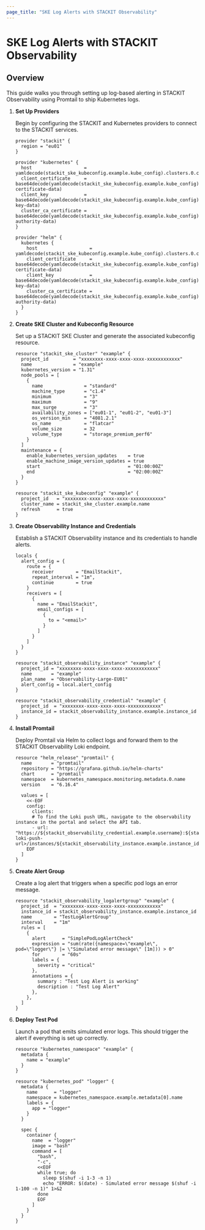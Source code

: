 ```yaml
---
page_title: "SKE Log Alerts with STACKIT Observability"
---
```

# SKE Log Alerts with STACKIT Observability

## Overview

This guide walks you through setting up log-based alerting in STACKIT Observability using Promtail to ship Kubernetes logs.

1. **Set Up Providers**

   Begin by configuring the STACKIT and Kubernetes providers to connect to the STACKIT services.

   ```hcl
   provider "stackit" {
     region = "eu01"
   }

   provider "kubernetes" {
     host                   = yamldecode(stackit_ske_kubeconfig.example.kube_config).clusters.0.cluster.server
     client_certificate     = base64decode(yamldecode(stackit_ske_kubeconfig.example.kube_config).users.0.user.client-certificate-data)
     client_key             = base64decode(yamldecode(stackit_ske_kubeconfig.example.kube_config).users.0.user.client-key-data)
     cluster_ca_certificate = base64decode(yamldecode(stackit_ske_kubeconfig.example.kube_config).clusters.0.cluster.certificate-authority-data)
   }

   provider "helm" {
     kubernetes {
       host                   = yamldecode(stackit_ske_kubeconfig.example.kube_config).clusters.0.cluster.server
       client_certificate     = base64decode(yamldecode(stackit_ske_kubeconfig.example.kube_config).users.0.user.client-certificate-data)
       client_key             = base64decode(yamldecode(stackit_ske_kubeconfig.example.kube_config).users.0.user.client-key-data)
       cluster_ca_certificate = base64decode(yamldecode(stackit_ske_kubeconfig.example.kube_config).clusters.0.cluster.certificate-authority-data)
     }
   }
   ```

2. **Create SKE Cluster and Kubeconfig Resource**

   Set up a STACKIT SKE Cluster and generate the associated kubeconfig resource.

   ```hcl
   resource "stackit_ske_cluster" "example" {
     project_id         = "xxxxxxxx-xxxx-xxxx-xxxx-xxxxxxxxxxxx"
     name               = "example"
     kubernetes_version = "1.31"
     node_pools = [
       {
         name               = "standard"
         machine_type       = "c1.4"
         minimum            = "3"
         maximum            = "9"
         max_surge          = "3"
         availability_zones = ["eu01-1", "eu01-2", "eu01-3"]
         os_version_min     = "4081.2.1"
         os_name            = "flatcar"
         volume_size        = 32
         volume_type        = "storage_premium_perf6"
       }
     ]
     maintenance = {
       enable_kubernetes_version_updates    = true
       enable_machine_image_version_updates = true
       start                                = "01:00:00Z"
       end                                  = "02:00:00Z"
     }
   }

   resource "stackit_ske_kubeconfig" "example" {
     project_id   = "xxxxxxxx-xxxx-xxxx-xxxx-xxxxxxxxxxxx"
     cluster_name = stackit_ske_cluster.example.name
     refresh      = true
   }
   ```

3. **Create Observability Instance and Credentials**

   Establish a STACKIT Observability instance and its credentials to handle alerts.

   ```hcl
   locals {
     alert_config = {
       route = {
         receiver        = "EmailStackit",
         repeat_interval = "1m",
         continue        = true
       }
       receivers = [
         {
           name = "EmailStackit",
           email_configs = [
             {
               to = "<email>"
             }
           ]
         }
       ]
     }
   }

   resource "stackit_observability_instance" "example" {
     project_id = "xxxxxxxx-xxxx-xxxx-xxxx-xxxxxxxxxxxx"
     name       = "example"
     plan_name  = "Observability-Large-EU01"
     alert_config = local.alert_config
   }

   resource "stackit_observability_credential" "example" {
     project_id  = "xxxxxxxx-xxxx-xxxx-xxxx-xxxxxxxxxxxx"
     instance_id = stackit_observability_instance.example.instance_id
   }
   ```

4. **Install Promtail**

   Deploy Promtail via Helm to collect logs and forward them to the STACKIT Observability Loki endpoint.

   ```hcl
   resource "helm_release" "promtail" {
     name       = "promtail"
     repository = "https://grafana.github.io/helm-charts"
     chart      = "promtail"
     namespace  = kubernetes_namespace.monitoring.metadata.0.name
     version    = "6.16.4"

     values = [
       <<-EOF
       config:
         clients:
         # To find the Loki push URL, navigate to the observability instance in the portal and select the API tab.
         - url: "https://${stackit_observability_credential.example.username}:${stackit_observability_credential.example.password}@<your-loki-push-url>/instances/${stackit_observability_instance.example.instance_id}/loki/api/v1/push"
       EOF
     ]
   }
   ```

5. **Create Alert Group**

   Create a log alert that triggers when a specific pod logs an error message.

   ```hcl
   resource "stackit_observability_logalertgroup" "example" {
     project_id  = "xxxxxxxx-xxxx-xxxx-xxxx-xxxxxxxxxxxx"
     instance_id = stackit_observability_instance.example.instance_id
     name        = "TestLogAlertGroup"
     interval    = "1m"
     rules = [
       {
         alert      = "SimplePodLogAlertCheck"
         expression = "sum(rate({namespace=\"example\", pod=\"logger\"} |= \"Simulated error message\" [1m])) > 0"
         for        = "60s"
         labels = {
           severity = "critical"
         },
         annotations = {
           summary : "Test Log Alert is working"
           description : "Test Log Alert"
         },
       },
     ]
   }
   ```

6. **Deploy Test Pod**

   Launch a pod that emits simulated error logs. This should trigger the alert if everything is set up correctly.

   ```hcl
   resource "kubernetes_namespace" "example" {
     metadata {
       name = "example"
     }
   }

   resource "kubernetes_pod" "logger" {
     metadata {
       name      = "logger"
       namespace = kubernetes_namespace.example.metadata[0].name
       labels = {
         app = "logger"
       }
     }

     spec {
       container {
         name  = "logger"
         image = "bash"
         command = [
           "bash",
           "-c",
           <<EOF
           while true; do
             sleep $(shuf -i 1-3 -n 1)
             echo "ERROR: $(date) - Simulated error message $(shuf -i 1-100 -n 1)" 1>&2
           done
           EOF
         ]
       }
     }
   }
   ```